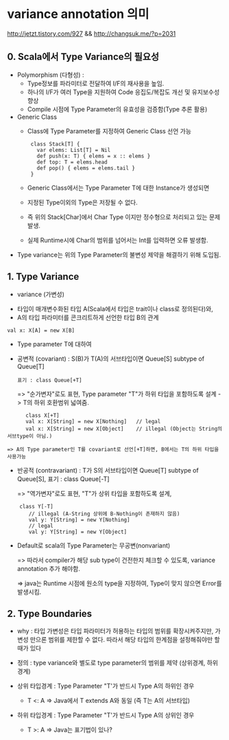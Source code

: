 # variance annotation 의미
http://jetzt.tistory.com/927 && http://changsuk.me/?p=2031

## 0. Scala에서 Type Variance의 필요성
 - Polymorphism (다형성) :
   * Type정보를 파라미터로 전달하여 I/F의 재사용을 높임.
   * 하나의 I/F가 여러 Type을 지원하여 Code 응집도/복잡도 개선 및 유지보수성 향상
   * Compile 시점에 Type Parameter의 유효성을 검증함(Type 추론 활용)
 - Generic Class
   * Class에 Type Parameter를 지정하여 Generic Class 선언 가능
   
     ```
      class Stack[T] {
        var elems: List[T] = Nil
        def push(x: T) { elems = x :: elems }
        def top: T = elems.head
        def pop() { elems = elems.tail }
      }
      ```
   * Generic Class에서는 Type Parameter T에 대한 Instance가 생성되면
   * 지정된 Type이외의 Type은 저장될 수 없다.
   * 즉 위의 Stack[Char]에서 Char Type 이지만 정수형으로 처리되고 있는 문제발생.
   * 실제 Runtime시에 Char의 범위를 넘어서는 Int를 입력하면 오류 발생함.
 - Type variance는 위의 Type Parameter의 불변성 제약을 해결하기 위해 도입됨.

## 1. Type Variance
 - variance (가변성)
  * 타입이 매개변수화된 타입 A(Scala에서 타입은 trait이나 class로 정의된다)와,
  * A의 타입 파라미터를 콘크리트하게 선언한 타입 B의 관계
  ```
  val x: X[A] = new X[B]
  ```

 - Type parameter T에 대하여
  * 공변적 (covariant) : S(B)가 T(A)의 서브타입이면 Queue[S] subtype of Queue[T]

    ```표기 : class Queue[+T]```

    => "순가변자"로도 표현, Type parameter "T"가 하위 타입을 포함하도록 설계 -> T의 하위 호환범위 넓여줌.
```
      class X[+T]
      val x: X[String] = new X[Nothing]   // legal
      val x: X[String] = new X[Object]    // illegal (Object는 String의 서브type이 아님.)
```
    => A의 Type parameter인 T를 covariant로 선언[+T]하면, B에서는 T의 하위 타입을 사용가능
  * 반공적 (contravariant) : T가 S의 서브타입이면 Queue[T] subtype of Queue[S], 표기 : class Queue[-T]

    => "역가변자"로도 표현, "T"가 상위 타입을 포함하도록 설계,
```
    class Y[-T]
       // illegal (A-String 상위에 B-Nothing이 존재하지 않음)
       val y: Y[String] = new Y[Nothing]   
       // legal
       val y: Y[String] = new Y[Object]    
 ```
  * Default로 scala의 Type Parameter는 무공변(nonvariant)

    => 따라서 compiler가 해당 sub type이 건전한지 체크할 수 있도록, variance annotation 추가 해야함.

    => java는 Runtime 시점에 원소의 type을 지정하여, Type이 맞지 않으면 Error를 발생시킴.

## 2. Type Boundaries
 - why :
 타입 가변성은 타입 파라미터가 허용하는 타입의 범위를 확장시켜주지만, 가변성 만으론 범위를 제한할 수 없다.  따라서 해당 타입의 한계점을 설정해줘야만 할 때가 있다
 - 정의 :
 type variance와 별도로 type parameter의 범위를 제약 (상위경계, 하위경계)
 - 상위 타입경계 :
 Type Parameter "T'가 반드시 Type A의 하위인 경우
   * T <: A => Java에서 T extends A와 동일 (즉 T는 A의 서브타입)


 - 하위 타입경계 :
 Type Parameter "T'가 반드시 Type A의 상위인 경우
   * T >: A => Java는 표기법이 있나?
